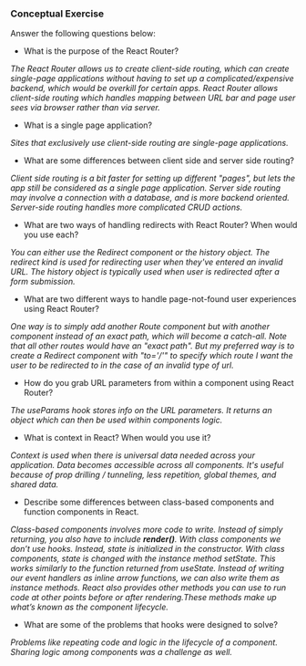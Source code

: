 ### Conceptual Exercise

Answer the following questions below:

- What is the purpose of the React Router?

*The React Router allows us to create client-side routing, which can create single-page applications without having to set up a complicated/expensive backend, which would be overkill for certain apps. React Router allows client-side routing which handles mapping between URL bar and page user sees via browser rather than via server.*

- What is a single page application?

*Sites that exclusively use client-side routing are single-page applications.*

- What are some differences between client side and server side routing?

*Client side routing is a bit faster for setting up different "pages", but lets the app still be considered as a single page application. Server side routing may involve a connection with a database, and is more backend oriented. Server-side routing handles more complicated CRUD actions.*

- What are two ways of handling redirects with React Router? When would you use each?

*You can either use the Redirect component or the history object. The redirect kind is used for redirecting user when they've entered an invalid URL. The history object is typically used when user is redirected after a form submission.*

- What are two different ways to handle page-not-found user experiences using React Router? 

*One way is to simply add another Route component but with another component instead of an exact path, which will become a catch-all. Note that all other routes would have an "exact path". But my preferred way is to create a Redirect component with "to='/'" to specify which route I want the user to be redirected to in the case of an invalid type of url.*

- How do you grab URL parameters from within a component using React Router?

*The useParams hook stores info on the URL parameters. It returns an object which can then be used within components logic.*

- What is context in React? When would you use it?

*Context is used when there is universal data needed across your application. Data becomes accessible across all components. It's useful because of prop drilling / tunneling, less repetition, global themes, and shared data.*

- Describe some differences between class-based components and function
  components in React.

*Class-based components involves more code to write. Instead of simply returning, you also have to include **render()**. With class components we don’t use hooks. Instead, state is initialized in the constructor. With class components, state is changed with the instance method setState. This works similarly to the function returned from useState. Instead of writing our event handlers as inline arrow functions, we can also write them as instance methods. React also provides other methods you can use to run code at other points before or after rendering.These methods make up what’s known as the component lifecycle.*

- What are some of the problems that hooks were designed to solve?

*Problems like repeating code and logic in the lifecycle of a component. Sharing logic among components was a challenge as well.*
